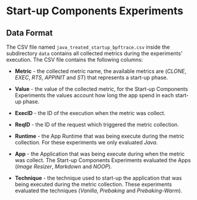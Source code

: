# Start-up Components Experiments

## Data Format

The CSV file named `java_treated_startup_bpftrace.csv` inside the subdirectory 
`data` contains all collected metrics during the experiments' execution. The CSV
file contains the following columns:

* **Metric** - the collected metric name, the available metrics are 
(*CLONE*, *EXEC*, *RTS*, *APPINIT* and *ST*) that represents a start-up phase. 

* **Value** - the value of the collected metric, for the Start-up Components 
Experiments the values account how long the app spend in each start-up 
phase.

* **ExecID** - the ID of the execution when the metric was collect.

* **ReqID** - the ID of the request which triggered the metric collection.

* **Runtime** - the App Runtime that was being execute during the metric
 collection. For these experiments we only evaluated *Java*.

* **App** - the Application that was being execute during when the metric was
collect. The Start-up Components Experiments evaluated the Apps (*Image Resizer*,
*Markdown* and *NOOP*).

* **Technique** - the technique used to start-up the application that was being
executed during the metric collection. These experiments evaluated the techniques
(*Vanilla*, *Prebaking* and *Prebaking-Warm*).
